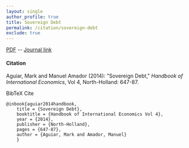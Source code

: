 ```yaml
---
layout: single 
author_profile: true 
title: Sovereign Debt 
permalink: /citation/sovereign-debt
exclude: true
---
```


[PDF](https://markaguiar.github.io/files/sovereign_debt_handbook.pdf) -- [Journal link](https://doi.org/10.1016/B978-0-444-54314-1.00011-2)
#### Citation

Aguiar, Mark and Manuel Amador (2014): "Sovereign Debt," *Handbook of International Economics*, Vol 4, North-Holland: 647-87.

BibTeX Cite

	@inbook{aguiar2014handbook,
		title = {Sovereign Debt},
		booktitle = {Handbook of International Economics Vol 4},
		year = {2014},
		publisher = {North-Holland},
		pages = {647-87},
		author = {Aguiar, Mark and Amador, Manuel}
		}